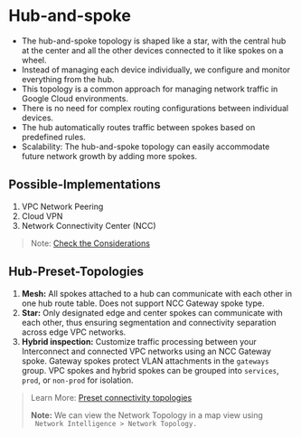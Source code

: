 # Hub-and-spoke
- The hub-and-spoke topology is shaped like a star, with the central hub at the center and all the other devices connected to it like spokes on a wheel.
- Instead of managing each device individually, we configure and monitor everything from the hub.
- This topology is a common approach for managing network traffic in Google Cloud environments.
- There is no need for complex routing configurations between individual devices.
- The hub automatically routes traffic between spokes based on predefined rules.
- Scalability: The hub-and-spoke topology can easily accommodate future network growth by adding more spokes.

## Possible-Implementations
1. VPC Network Peering
2. Cloud VPN
3. Network Connectivity Center (NCC)
> Note: [Check the Considerations](https://cloud.google.com/network-connectivity/docs/network-connectivity-center/concepts/overview#considerations)

## Hub-Preset-Topologies
1. **Mesh:** All spokes attached to a hub can communicate with each other in one hub route table. Does not support NCC Gateway spoke type.
2. **Star:** Only designated edge and center spokes can communicate with each other, thus ensuring segmentation and connectivity separation across edge VPC networks.
3. **Hybrid inspection:** Customize traffic processing between your Interconnect and connected VPC networks using an NCC Gateway spoke. Gateway spokes protect VLAN attachments in the `gateways` group. VPC spokes and hybrid spokes can be grouped into `services`, `prod`, or `non-prod` for isolation.
> Learn More: [Preset connectivity topologies](https://cloud.google.com/network-connectivity/docs/network-connectivity-center/concepts/connectivity-topologies?_gl=1*11n1i8s*_ga*MTk4NjcxMjMwNi4xNzYwNDQyNzI2*_ga_WH2QY8WWF5*czE3NjA0NDI3MjUkbzEkZzEkdDE3NjA0NDMxNTUkajQ5JGwwJGgw#spoke-groups)
> 
> **Note:** We can view the Network Topology in a map view using ` Network Intelligence > Network Topology.`

